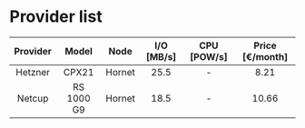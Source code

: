 # Provider list

| Provider | Model      | Node     | I/O [MB/s] | CPU [POW/s] | Price [€/month] |
|:--------:|:----------:|:--------:|:----------:|:-----------:|:---------------:|
| Hetzner  | CPX21      | Hornet   | 25.5       |      -      | 8.21            |
| Netcup   | RS 1000 G9 | Hornet   | 18.5       |      -      | 10.66           |
